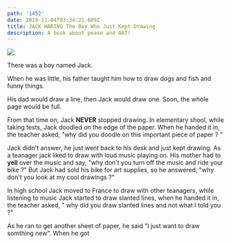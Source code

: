 ```yaml
---
path: '1452'
date: 2019-11-04T03:34:21.609Z
title: JACK HARING The Boy Who Just Kept Drawing
description: A book about pease and ART!
---
```

![](/assets/hand-1515910_640.jpg)

There was a boy named Jack.

When he was little, his father taught him how to draw dogs and fish and funny things.

His dad would draw a line, then Jack would draw one. Soon, the whole page would be full.

From that time on, Jack **NEVER** stopped drawing. In elementary shool, while taking tests, Jack doodled on the edge of the paper. When he handed it in, the teacher asked, "why did you doodle on this important piece of paper ? " 

Jack didn't answer, he just went back to his desk and just kept drawing. As a teanager jack liked to draw with loud music playing on. His mother had to **yell** over the music and say, "why don't you turn off the music and ride your bike ?" But Jack had sold his bike for art supplies, so he answered, "why don't you look at my cool drawings ?"

In high school Jack moved to France to draw with other teanagers, while listening to music Jack started to draw slanted lines, when he handed it in, the teacher asked, " why did you draw slanted lines and not what I told you ?"

As he ran to get another sheet of paper, he said "I just want to draw somthing new". When he got
